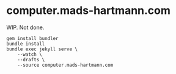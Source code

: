 # computer.mads-hartmann.com

WIP. Not done.

```
gem install bundler
bundle install
bundle exec jekyll serve \
    --watch \
    --drafts \
    --source computer.mads-hartmann.com
```
